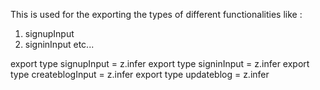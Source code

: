 This is used for the exporting the types of different functionalities like : 
1) signupInput 
2) signinInput etc... 



export type signupInput = z.infer<typeof signupInput>
export type signinInput = z.infer<typeof signinInput>
export type createblogInput = z.infer<typeof createblogInput>
export type updateblog = z.infer<typeof updateblog>